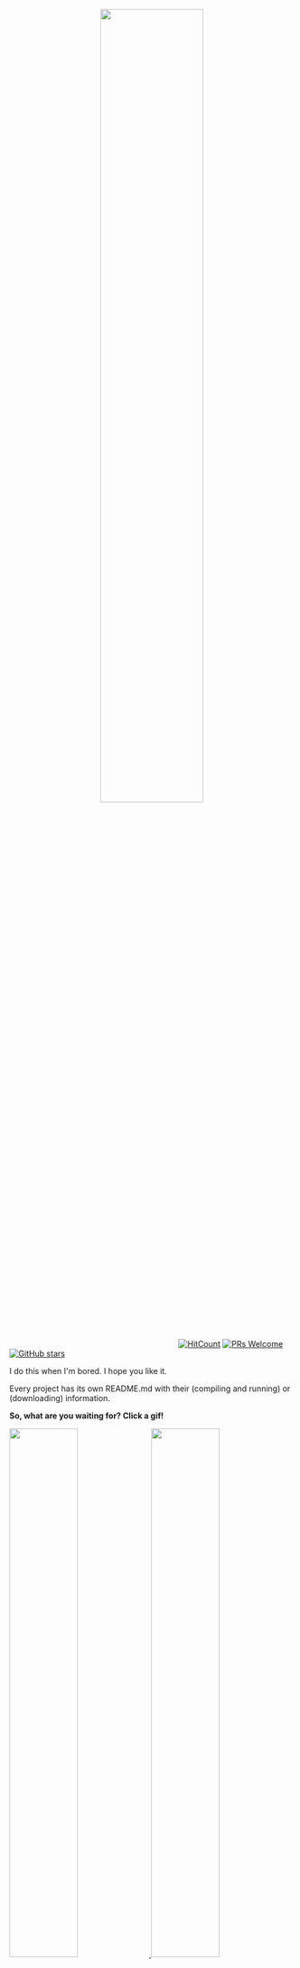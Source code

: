<p align="center">
	<a href="https://github.com/MrRobb/Artificial-Intelligence">
		<img src="https://i.imgur.com/CrjVAxR.png" width=60%>
	</a>
</p>

&nbsp;&nbsp;&nbsp;&nbsp;&nbsp;&nbsp;&nbsp;&nbsp;&nbsp;&nbsp;&nbsp;&nbsp;&nbsp;&nbsp;&nbsp;&nbsp;&nbsp;
&nbsp;&nbsp;&nbsp;&nbsp;&nbsp;&nbsp;&nbsp;&nbsp;&nbsp;&nbsp;&nbsp;&nbsp;&nbsp;&nbsp;&nbsp;&nbsp;&nbsp;
&nbsp;&nbsp;&nbsp;&nbsp;&nbsp;&nbsp;&nbsp;&nbsp;&nbsp;&nbsp;&nbsp;&nbsp;&nbsp;&nbsp;&nbsp;&nbsp;&nbsp;
&nbsp;&nbsp;&nbsp;&nbsp;&nbsp;&nbsp;&nbsp;&nbsp;&nbsp;&nbsp;&nbsp;&nbsp;&nbsp;&nbsp;&nbsp;&nbsp;&nbsp;
&nbsp;&nbsp;&nbsp;
[![HitCount](http://hits.dwyl.io/mrrobb/Artificial-Intelligence.svg)](http://hits.dwyl.io/mrrobb/Artificial-Intelligence)
[![PRs Welcome](https://img.shields.io/badge/PRs-welcome-brightgreen.svg?style=flat-square)](https://egghead.io/courses/how-to-contribute-to-an-open-source-project-on-github)
[![GitHub stars](https://img.shields.io/github/stars/mrrobb/Artificial-Intelligence.svg?style=social&label=Star&maxAge=2592000)](https://GitHub.com/mrrobb/Artificial-Intelligence/stargazers)

I do this when I'm bored. I hope you like it.

Every project has its own README.md with their (compiling and running) or (downloading) information.

**So, what are you waiting for? Click a gif!**

<div>
	<a href="https://github.com/MrRobb/Artificial-Intelligence/tree/master/Vehicles">
		<img src="https://j.gifs.com/BLQVZW.gif" width=49%>
	</a>
	<a href="https://github.com/MrRobb/Artificial-Intelligence/tree/master/Tetris%20AI">
		<img src="https://j.gifs.com/mQG1zA.gif" width=49%>
	</a>
</div>

## Do you like it?

**Let me know with a**
[![GitHub stars](https://img.shields.io/github/stars/mrrobb/Artificial-Intelligence.svg?style=social&label=Star&maxAge=2592000)](https://GitHub.com/mrrobb/Artificial-Intelligence/stargazers)

**If you have any suggestion you can create an [issue](https://github.com/MrRobb/Artificial-Intelligence/issues) to let me know**

(I will answer in 24h max).

## Pull requests are always welcome

We are always thrilled to receive pull requests, and do our best to
process them as fast as possible. Not sure if that typo is worth a pull
request? Do it! We will appreciate it.

If your pull request is not accepted on the first try, don't be
discouraged! If there's a problem with the implementation, hopefully you
received feedback on what to improve.


**Do you want to contribute?**

You can learn how from this *free* series [How to Contribute to an Open Source Project on GitHub](https://egghead.io/series/how-to-contribute-to-an-open-source-project-on-github)
